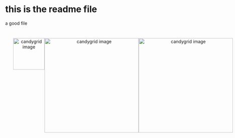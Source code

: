 # this is the readme file
a good file



<div align="center">
  <div style="display: flex; padding: 5%">
    <img width="100" alt="candygrid image" src="https://user-images.githubusercontent.com/46717848/163416938-9a6f9f31-bb3e-451f-a9f7-cd9570168af6.png">
    <img width="300" alt="candygrid image" src="https://user-images.githubusercontent.com/46717848/163417608-e4840ae0-fbb2-4913-b957-76eecb76c517.png">
    <img width="300" alt="candygrid image" src="https://user-images.githubusercontent.com/46717848/163417615-ed04e85b-4391-4a88-ad4d-8bec94d422b2.png">
  </div>
</div>


